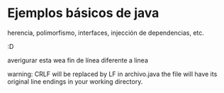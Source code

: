 Ejemplos básicos de java
==========

herencia, polimorfismo, interfaces, injección de dependencias, etc.

:D

averigurar esta wea
fin de línea diferente a linea

warning: CRLF will be replaced by LF in archivo.java
the file will have its original line endings in your working directory.